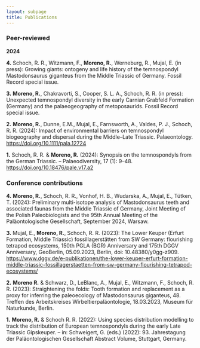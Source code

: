 ```yaml
---
layout: subpage
title: Publications
---
```


### Peer-reviewed

**2024**

**4.** Schoch, R. R., Witzmann, F., **Moreno, R.**, Werneburg, R., Mujal, E. (in press): Growing giants: ontogeny and life history of the temnospondyl Mastodonsaurus giganteus from the Middle Triassic of Germany. Fossil Record special issue.

**3.** **Moreno, R.**, Chakravorti, S., Cooper, S. L. A., Schoch, R. R. (in press): Unexpected temnospondyl diversity in the early Carnian Grabfeld Formation (Germany) and the palaeogeography of metoposaurids. Fossil Record special issue.

**2.** **Moreno, R.**, Dunne, E.M., Mujal, E., Farnsworth, A., Valdes, P. J., Schoch, R. R. (2024): Impact of environmental barriers on temnospondyl biogeography and dispersal during the Middle–Late Triassic. Palaeontology. https://doi.org/10.1111/pala.12724

**1.** Schoch, R. R. & **Moreno, R.** (2024): Synopsis on the temnospondyls from the German Triassic. – Palaeodiversity, 17 (1): 9–48. https://doi.org/10.18476/pale.v17.a2

### Conference contributions

**4.** **Moreno, R.**, Schoch, R. R., Vonhof, H. B., Wudarska, A., Mujal, E., Tütken, T. (2024): Preliminary multi-isotope analysis of Mastodonsaurus teeth and associated faunas from the Middle Triassic of Germany, Joint Meeting of the Polish Paleobiologists and the 95th Annual Meeting of the Paläontologische Gesellschaft, September 2024, Warsaw.

**3.** Mujal, E., **Moreno, R.**, Schoch, R. R. (2023): The Lower Keuper (Erfurt Formation, Middle Triassic) fossillagerstätten from SW Germany: flourishing tetrapod ecosystems, 150th PGLA (BGR) Anniversary and 175th DGGV Anniversary, GeoBerlin, 05.09.2023, Berlin, doi: 10.48380/y0gg-z909. https://www.dggv.de/e-publikationen/the-lower-keuper-erfurt-formation-middle-triassic-fossillagerstaetten-from-sw-germany-flourishing-tetrapod-ecosystems/

**2.** **Moreno R.** & Schwarz, D., LeBlanc, A., Mujal, E., Witzmann, F., Schoch, R. R. (2023): Straightening the folds: Tooth formation and replacement as a proxy for inferring the paleoecology of Mastodonsaurus giganteus, 48. Treffen des Arbeitskreises Wirbeltierpaläontologie, 18.03.2023, Museum für Naturkunde, Berlin.

**1.** **Moreno, R.** & Schoch R. R.  (2022): Using species distribution modelling to track the distribution of European temnospondyls during the early Late Triassic Gipskeuper. – in: Schweigert, G. (eds.) (2022): 93. Jahrestagung der Paläontologischen Gesellschaft Abstract Volume, Stuttgart, Germany.
